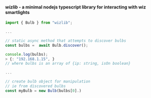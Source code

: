 #### _wizlib_ - a minimal nodejs typescript library for interacting with wiz smartlights

```typescript
import { Bulb } from "wizlib";

...

// static async method that attempts to discover bulbs
const bulbs =  await Bulb.discover();

console.log(bulbs);
> {: "192.168.1.15", }
// where bulbs is an array of {ip: string, isOn boolean}

...

// create bulb object for manipulation
// ie from discovered bulbs
const myBulb = new Bulb(bulbs[0].)


```
